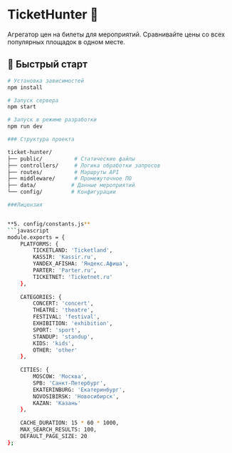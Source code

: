 # TicketHunter 🎫

Агрегатор цен на билеты для мероприятий. Сравнивайте цены со всех популярных площадок в одном месте.

## 🚀 Быстрый старт

```bash
# Установка зависимостей
npm install

# Запуск сервера
npm start

# Запуск в режиме разработки
npm run dev

### Cтруктура проекта

ticket-hunter/
├── public/          # Статические файлы
├── controllers/     # Логика обработки запросов
├── routes/          # Маршруты API
├── middleware/      # Промежуточное ПО
├── data/           # Данные мероприятий
└── config/         # Конфигурации

###Лицензия


**5. config/constants.js**
```javascript
module.exports = {
    PLATFORMS: {
        TICKETLAND: 'Ticketland',
        KASSIR: 'Kassir.ru',
        YANDEX_AFISHA: 'Яндекс.Афиша',
        PARTER: 'Parter.ru',
        TICKETNET: 'Ticketnet.ru'
    },
    
    CATEGORIES: {
        CONCERT: 'concert',
        THEATRE: 'theatre',
        FESTIVAL: 'festival',
        EXHIBITION: 'exhibition',
        SPORT: 'sport',
        STANDUP: 'standup',
        KIDS: 'kids',
        OTHER: 'other'
    },
    
    CITIES: {
        MOSCOW: 'Москва',
        SPB: 'Санкт-Петербург',
        EKATERINBURG: 'Екатеринбург',
        NOVOSIBIRSK: 'Новосибирск',
        KAZAN: 'Казань'
    },
    
    CACHE_DURATION: 15 * 60 * 1000,
    MAX_SEARCH_RESULTS: 100,
    DEFAULT_PAGE_SIZE: 20
};